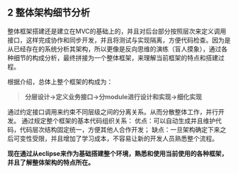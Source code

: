 ## 2 整体架构细节分析 ##

整体框架搭建还是建立在MVC的基础上的，并且对后台部分按照层次来定义调用接口，这样完成协作和同步开发，并且将测试与实现隔离，方便代码检查。因为是从已经存在的系统分析其架构，所以更像是反向思维的演练（盲人摸象），通过各种细节的构成分析，最终拼接为一个整体框架，来理解当前框架的特点和搭建过程。

根据介绍，总体上整个框架的构成为：
>**分层设计->定义业务接口->分module进行设计和实现->细化实现**

通过约定接口调用来约束不同层级之间的分离关系。从而分散整体工作，并行开发。
通过规定整个框架的基本代码组织关系：
优点：可以自动生成并且维护代码，代码层次结构固定统一，方便其他人合作开发；
缺点：一旦架构确定下来之后可变性受限，并且增加了学习成本，不容易让新的开发人员熟悉整个流程。

**现在通过从eclipse来作为基础搭建整个环境，熟悉和使用当前使用的各种框架，并且了解整体架构的特点所在。**